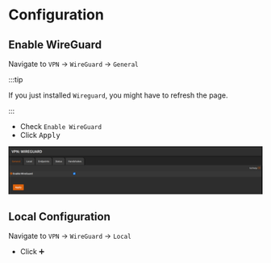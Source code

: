 # Configuration

## Enable WireGuard

Navigate to `VPN` -> `WireGuard` -> `General`

:::tip

If you just installed `Wireguard`, you might have to refresh the page.

:::

- Check `Enable WireGuard`
- Click <kbd>Apply</kbd>

![wireguard-enable](img/wireguard-enable.png)

## Local Configuration

Navigate to `VPN` -> `WireGuard` -> `Local`

- Click <kbd>➕</kbd>
